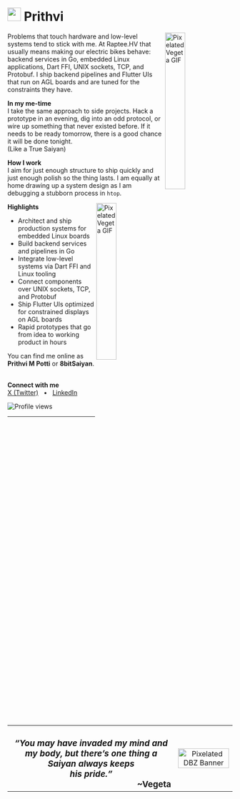 # <img src="https://media0.giphy.com/media/v1.Y2lkPTc5MGI3NjExa3RqMnFyZHdrd2IzZ2czeW9qbmdyYTdvcGV3cnVlNWNpbW43dnAwbCZlcD12MV9pbnRlcm5hbF9naWZfYnlfaWQmY3Q9Zw/Xb2Bw5hUU56XsudVF8/giphy.gif" width="30" /> Prithvi

<img align="right" alt="Pixelated Vegeta GIF" src="https://media3.giphy.com/media/v1.Y2lkPTc5MGI3NjExZXM3aGJ3bmJvOWIzZDNhcG1zNWhzNGVoY28ybWk3dnRvNmY2NWVvMSZlcD12MV9pbnRlcm5hbF9naWZfYnlfaWQmY3Q9Zw/B6SyssSlTgPXq/giphy.gif" width="30%" />

Problems that touch hardware and low-level systems tend to stick with me. At Raptee.HV that usually means making our electric bikes behave: backend services in Go, embedded Linux applications, Dart FFI, UNIX sockets, TCP, and Protobuf. I ship backend pipelines and Flutter UIs that run on AGL boards and are tuned for the constraints they have.

**In my me-time**  
I take the same approach to side projects. Hack a prototype in an evening, dig into an odd protocol, or wire up something that never existed before. If it needs to be ready tomorrow, there is a good chance it will be done tonight.  
(Like a True Saiyan)

**How I work**  
I aim for just enough structure to ship quickly and just enough polish so the thing lasts. I am equally at home drawing up a system design as I am debugging a stubborn process in `htop`.

<img align="right" alt="Pixelated Vegeta GIF" src="https://media1.giphy.com/media/v1.Y2lkPTc5MGI3NjExeWQzemVxZDRtOHcwdzQ5MWM3d2UzdHBtMXlpOXZyYnJlMmYxbTRlaSZlcD12MV9pbnRlcm5hbF9naWZfYnlfaWQmY3Q9Zw/WUDGo9jYZzVt3DExhi/giphy.gif" width="30%" />

**Highlights**
- Architect and ship production systems for embedded Linux boards  
- Build backend services and pipelines in Go  
- Integrate low-level systems via Dart FFI and Linux tooling  
- Connect components over UNIX sockets, TCP, and Protobuf  
- Ship Flutter UIs optimized for constrained displays on AGL boards  
- Rapid prototypes that go from idea to working product in hours

You can find me online as **Prithvi M Potti** or **8bitSaiyan**.  
<br>

**Connect with me**  
<a href="https://x.com/0x8bitsaiyan">X (Twitter)</a> &nbsp;&nbsp;•&nbsp;&nbsp; <a href="https://www.linkedin.com/in/prithvi202/">LinkedIn</a>

<p align="left">
  <img src="https://komarev.com/ghpvc/?username=prithvi-raptee&label=PROFILE+VIEWS&color=blueviolet&style=flat-square" alt="Profile views" />
</p>

---
<br>

<table>
  <tr>
    <td valign="middle">
      <h3 align="center"><em>“You may have invaded my mind and my body, but there’s one thing a Saiyan always keeps
      <br>his pride.”</em><br><span style="float: right;">~Vegeta</span></h3>
    </td>
    <td valign="middle" align="center">
      <img src="https://media2.giphy.com/media/v1.Y2lkPTc5MGI3NjExbWF6Z3lhdmo0MjBweHhnajBjemFjYzg3NWNxZ2VnZGZqd3M1aXFpcyZlcD12MV9pbnRlcm5hbF9naWZfYnlfaWQmY3Q9Zw/pNn4hlkovWAHfpLRRD/giphy.gif" width="100%" alt="Pixelated DBZ Banner"/>
    </td>
  </tr>
</table>
